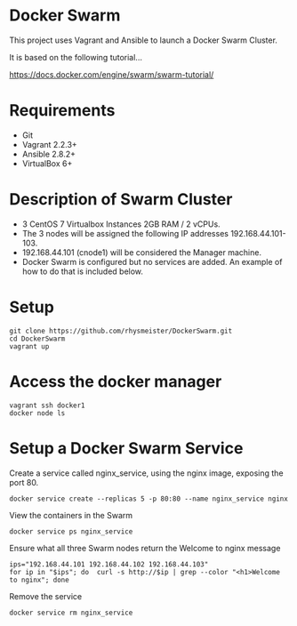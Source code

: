 # Docker Swarm

This project uses Vagrant and Ansible to launch a Docker Swarm Cluster.

It is based on the following tutorial...

https://docs.docker.com/engine/swarm/swarm-tutorial/

# Requirements

* Git
* Vagrant 2.2.3+
* Ansible 2.8.2+
* VirtualBox 6+

# Description of Swarm Cluster

* 3 CentOS 7 Virtualbox Instances 2GB RAM / 2 vCPUs.
* The 3 nodes will be assigned the following IP addresses 192.168.44.101-103.
* 192.168.44.101 (cnode1) will be considered the Manager machine.
* Docker Swarm is configured but no services are added. An example of how to do that is included below.

# Setup

```
git clone https://github.com/rhysmeister/DockerSwarm.git
cd DockerSwarm
vagrant up
```

# Access the docker manager

```
vagrant ssh docker1
docker node ls
```

# Setup a Docker Swarm Service

Create a service called nginx_service, using the nginx image, exposing the port 80.

```
docker service create --replicas 5 -p 80:80 --name nginx_service nginx
```

View the containers in the Swarm

```
docker service ps nginx_service
```

Ensure what all three Swarm nodes return the Welcome to nginx message

```
ips="192.168.44.101 192.168.44.102 192.168.44.103"
for ip in "$ips"; do  curl -s http://$ip | grep --color "<h1>Welcome to nginx"; done
```

Remove the service

```
docker service rm nginx_service
```
